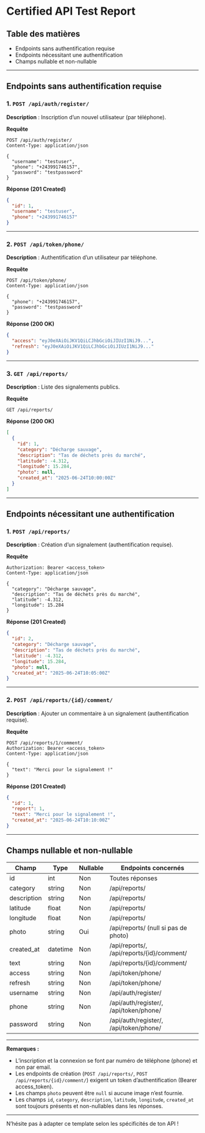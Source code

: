 # Certified API Test Report

## Table des matières

- Endpoints sans authentification requise
- Endpoints nécessitant une authentification
- Champs nullable et non-nullable

---

## Endpoints sans authentification requise

### 1. `POST /api/auth/register/`

**Description** : Inscription d’un nouvel utilisateur (par téléphone).

**Requête**
```http
POST /api/auth/register/
Content-Type: application/json

{
  "username": "testuser",
  "phone": "+243991746157",
  "password": "testpassword"
}
```

**Réponse (201 Created)**
```json
{
  "id": 1,
  "username": "testuser",
  "phone": "+243991746157"
}
```

---

### 2. `POST /api/token/phone/`

**Description** : Authentification d’un utilisateur par téléphone.

**Requête**
```http
POST /api/token/phone/
Content-Type: application/json

{
  "phone": "+243991746157",
  "password": "testpassword"
}
```

**Réponse (200 OK)**
```json
{
  "access": "eyJ0eXAiOiJKV1QiLCJhbGciOiJIUzI1NiJ9...",
  "refresh": "eyJ0eXAiOiJKV1QiLCJhbGciOiJIUzI1NiJ9..."
}
```

---

### 3. `GET /api/reports/`

**Description** : Liste des signalements publics.

**Requête**
```http
GET /api/reports/
```

**Réponse (200 OK)**
```json
[
  {
    "id": 1,
    "category": "Décharge sauvage",
    "description": "Tas de déchets près du marché",
    "latitude": -4.312,
    "longitude": 15.284,
    "photo": null,
    "created_at": "2025-06-24T10:00:00Z"
  }
]
```

---

## Endpoints nécessitant une authentification

### 1. `POST /api/reports/`

**Description** : Création d’un signalement (authentification requise).

**Requête**
```http
Authorization: Bearer <access_token>
Content-Type: application/json

{
  "category": "Décharge sauvage",
  "description": "Tas de déchets près du marché",
  "latitude": -4.312,
  "longitude": 15.284
}
```

**Réponse (201 Created)**
```json
{
  "id": 2,
  "category": "Décharge sauvage",
  "description": "Tas de déchets près du marché",
  "latitude": -4.312,
  "longitude": 15.284,
  "photo": null,
  "created_at": "2025-06-24T10:05:00Z"
}
```

---

### 2. `POST /api/reports/{id}/comment/`

**Description** : Ajouter un commentaire à un signalement (authentification requise).

**Requête**
```http
POST /api/reports/1/comment/
Authorization: Bearer <access_token>
Content-Type: application/json

{
  "text": "Merci pour le signalement !"
}
```

**Réponse (201 Created)**
```json
{
  "id": 1,
  "report": 1,
  "text": "Merci pour le signalement !",
  "created_at": "2025-06-24T10:10:00Z"
}
```

---

## Champs nullable et non-nullable

| Champ         | Type     | Nullable | Endpoints concernés                |
|---------------|----------|----------|------------------------------------|
| id            | int      | Non      | Toutes réponses                    |
| category      | string   | Non      | /api/reports/                      |
| description   | string   | Non      | /api/reports/                      |
| latitude      | float    | Non      | /api/reports/                      |
| longitude     | float    | Non      | /api/reports/                      |
| photo         | string   | Oui      | /api/reports/ (null si pas de photo)|
| created_at    | datetime | Non      | /api/reports/, /api/reports/{id}/comment/ |
| text          | string   | Non      | /api/reports/{id}/comment/         |
| access        | string   | Non      | /api/token/phone/                  |
| refresh       | string   | Non      | /api/token/phone/                  |
| username      | string   | Non      | /api/auth/register/                |
| phone         | string   | Non      | /api/auth/register/, /api/token/phone/ |
| password      | string   | Non      | /api/auth/register/, /api/token/phone/   |

---

**Remarques :**
- L’inscription et la connexion se font par numéro de téléphone (phone) et non par email.
- Les endpoints de création (`POST /api/reports/`, `POST /api/reports/{id}/comment/`) exigent un token d’authentification (Bearer access_token).
- Les champs `photo` peuvent être `null` si aucune image n’est fournie.
- Les champs `id`, `category`, `description`, `latitude`, `longitude`, `created_at` sont toujours présents et non-nullables dans les réponses.

---

N’hésite pas à adapter ce template selon les spécificités de ton API !